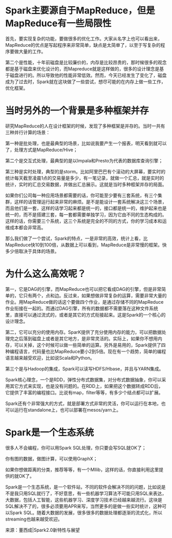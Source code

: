 # Spark主要源自于MapReduce，但是MapReduce有一些局限性

 首先，要实现复杂的功能，要做很多的优化工作。大家从名字上也可以看出来，MapReduce的优点是写起程序来非常简单，缺点是太简单了，以至于写复杂的程序要做大量的工作。

 第二个是性能，十年前磁盘是比较廉价的，内存是比较昂贵的，那时候很多的观念都是基于磁盘来优化设计的，而Mapreduce就是这样做的，很多的设计理念是基于磁盘进行的。所以导致他的性能非常低效。然而，今天已经发生了变化了，磁盘成为了过去时，Spark就在这块做了一些尝试，想尽可能的在内存上做一些工作，优化框架。


# 当时另外的一个背景是多种框架并存

研究MapReduce的人在设计框架的时候，发现了多种框架是并存的。当时一共有三种并行计算的场景：

第一种是批处理，也是最典型的场景，比如说我要产生一个报表，明天看到就可以了，处理方式是MapReduce/Hive；

第二个是交互式处理，最典型的是以Impala和Presto为代表的数据库查询引擎；

第三种是实时处理，典型的是storm。比如阿里巴巴有个滚动的大屏幕，要实时的统计每天截至凌晨1点的交易量是多少，有一笔记录，就做一个汇总，就是实时的统计，实时的汇总交易数据，并做出汇总展示。这就是当时多种框架并存的局面。

如果你们公司每一种应用场景都需要的话，你可能至少要有三套系统，有三个集群，这样的话管理运行起来非常的麻烦。是不是能设计一套系统解决这三个场景，而且他们是一套，这样的话学习起来都是统一的，接口都是统一的，维护起来也是统一的，而不是搭建三套，每一套都需要单独学习，因为它由不同的生态构成的。这样的话，你需要三个系统，这三个系统是完全的不同的方式，你的学习成本和运维成本都会非常高。

那么我们做了一个尝试，Spark的特点，一是非常的高效，统计上看，比MapReduce快10到100倍，从数据上可以看到，MapReduce是非常慢的框架。快多少倍取决于具体的场景。

# 为什么这么高效呢？

第一，它是DAG的引擎，而MapReduce也可以把它看成DAG的引擎，但是非常简单的，它只有两个，点和边。反过来，如果想做非常复杂的运算，需要非常大量的作业。用MapReduce做的话这个要做四个作业，是通过存储不同的MapReduce作业衔接在一起的。而通过DAG引擎，所有的数据都不需要落在这种文件系统里，直接可以通过流式的，或者是其它的方式衔接起来。这是Spark的一个核心的设计理念。

第二，它可以充分的使用内存。SparK提供了充分使用内存的能力，可以把数据处理完之后落到磁盘上或者是其它地方，是非常灵活的。实际上，如果你不想用内存，可以关掉，这个时候可以做一些简单的运算。另外是易用的，Spark提供了四种编程语言，代码量也比MapReduce要小2到5倍。现在有一个趋势，简单的编程语言越来越受欢迎，比如说Scala和Python。

第三个是与Hadoop的集成，Spark可以读写HDFS/Hbase，并且与YARN集成。

Spark核心理念，一个是RDD，弹性分布式数据集，对分布式数据抽象，你可以采用其它方式来实现，也是没有问题的。在RDD上，如果把这个数据转成RDD后，它提供了丰富的编程接口。比说有map，filter等等，有多少个结点都可以扩展。

Spark还有个非常强大的方式，就是部署方式非常的灵活，你可以运行在本地，也可以运行在standalone上，也可以部署在mesos/yarn上。

# Spark是一个生态系统

很多人不会编程，你可以用Spark SQL处理，你只要会写SQL就OK了；

你有图的数据，做图计算，可以使用GraphX；

如果你想做距离的分类，推荐等等，有一个Mllib，这样的话，你直接利用这里提供的就OK了。

Spark是一个生态系统，是一个软件站，不同的软件会解决不同的问题，比如说是不是我只用SQL就行了，不好意思，有一些机器学习算法不可能只用SQL来表达，大数据，包括人工智能，这些机器学习、深度学习技术已经越来越流行。这块是SQL解决不了的，很多必须要用APR来写，当然更多的是做一些实时统计，这种可以Spark SQL。随着大数据的发展，很多很多的数据处理都逐渐的流式化，所以streaming也越来越受欢迎。


来源：董西成|Spark2.0新特性与展望